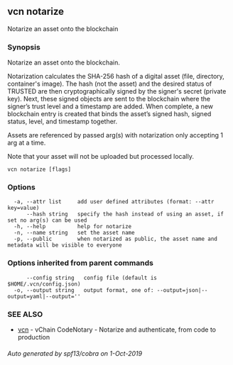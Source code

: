 ## vcn notarize

Notarize an asset onto the blockchain

### Synopsis


Notarize an asset onto the blockchain.

Notarization calculates the SHA-256 hash of a digital asset 
(file, directory, container's image). 
The hash (not the asset) and the desired status of TRUSTED are then 
cryptographically signed by the signer's secret (private key). 
Next, these signed objects are sent to the blockchain where the signer’s
trust level and a timestamp are added. 
When complete, a new blockchain entry is created that binds the asset’s
signed hash, signed status, level, and timestamp together. 

Assets are referenced by passed arg(s) with notarization only accepting 
1 arg at a time. 

Note that your asset will not be uploaded but processed locally.


```
vcn notarize [flags]
```

### Options

```
  -a, --attr list     add user defined attributes (format: --attr key=value)
      --hash string   specify the hash instead of using an asset, if set no arg(s) can be used
  -h, --help          help for notarize
  -n, --name string   set the asset name
  -p, --public        when notarized as public, the asset name and metadata will be visible to everyone
```

### Options inherited from parent commands

```
      --config string   config file (default is $HOME/.vcn/config.json)
  -o, --output string   output format, one of: --output=json|--output=yaml|--output=''
```

### SEE ALSO

* [vcn](vcn.md)	 - vChain CodeNotary - Notarize and authenticate, from code to production

###### Auto generated by spf13/cobra on 1-Oct-2019
